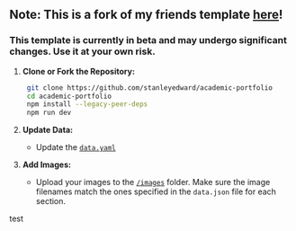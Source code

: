 ## **Note:  This is a fork of my friends template [here](https://github.com/vaishnav-mk/academic-portfolio)!**
### This template is currently in beta and may undergo significant changes. Use it at your own risk.
1. **Clone or Fork the Repository:**

   ```bash
    git clone https://github.com/stanleyedward/academic-portfolio
    cd academic-portfolio
    npm install --legacy-peer-deps
    npm run dev
   ```
2. **Update Data:**

   - Update the [`data.yaml`](https://github.com/stanleyedward/academic-portfolio/blob/master/src/data/data.yaml) 

3. **Add Images:**

   - Upload your images to the [`/images`](https://github.com/stanleyedward/academic-portfolio/tree/master/static/images) folder. Make sure the image filenames match the ones specified in the `data.json` file for each section.

test
